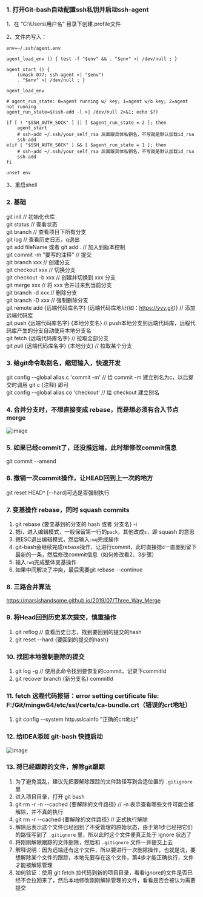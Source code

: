 ### 1. 打开Git-bash自动配置ssh私钥并启动ssh-agent

1、在 “C:\Users\用户名” 目录下创建.profile文件

2、文件内写入：
```Plain Text
env=~/.ssh/agent.env

agent_load_env () { test -f "$env" && . "$env" >| /dev/null ; }

agent_start () {
    (umask 077; ssh-agent >| "$env")
    . "$env" >| /dev/null ; }

agent_load_env

# agent_run_state: 0=agent running w/ key; 1=agent w/o key; 2=agent not running
agent_run_state=$(ssh-add -l >| /dev/null 2>&1; echo $?)

if [ ! "$SSH_AUTH_SOCK" ] || [ $agent_run_state = 2 ]; then
    agent_start
    # ssh-add ~/.ssh/your_self_rsa 后面跟具体私钥名，不写就是默认加载id_rsa
    ssh-add
elif [ "$SSH_AUTH_SOCK" ] && [ $agent_run_state = 1 ]; then
    # ssh-add ~/.ssh/your_self_rsa 后面跟具体私钥名，不写就是默认加载id_rsa
    ssh-add
fi

unset env
```

3、重启shell

### 2. 基础
git init  // 初始化仓库<br>
git status  // 查看状态<br>
git branch  // 查看项目下所有分支<br>
git log  // 查看历史日志，q退出<br>
git add fileName 或者 git add .  // 加入到版本控制<br>
git commit -m "要写的注释"  // 提交<br>
git branch xxx  // 创建分支<br>
git checkout xxx  // 切换分支<br>
git checkout -b xxx  // 创建并切换到 xxx 分支<br>
git merge xxx  // 将 xxx 合并过来到当前分支<br>
git branch -d xxx  // 删除分支<br>
git branch -D xxx  // 强制删除分支<br>
git remote add {远端代码库名字} {远端代码库地址(如：https://yyy.git)}  // 添加远端代码库<br>
git push {远端代码库名字} {本地分支名}  // push本地分支到远端代码库，远程代码库产生的分支自动使用本地分支名<br>
git fetch {远端代码库名字}  // 拉取全部分支<br>
git pull {远端代码库名字} {本地分支}  // 拉取某个分支<br>

### 3. 给git命令取别名，缩短输入，快速开发
git config --global alias.c 'commit -m'  // 给 commit -m 建立别名为c，以后提交时调用 git c {注释} 即可<br>
git config --global alias.co 'checkout'  // 给 checkout 建立别名<br>

### 4. 合并分支时，不想直接变成 rebase，而是想必须有合入节点 merge

![image](https://github.com/codingCavalier/Daily-snail/assets/26496772/623a5d2d-78bc-4f9b-a7e8-c1ec73d4b476)

### 5. 如果已经commit了，还没推远端，此时想修改commit信息

git commit --amend

### 6. 撤销一次commit操作，让HEAD回到上一次的地方

git reset HEAD^ [--hard]可选是否强制执行

### 7. 变基操作 rebase，同时 squash commits

1. git rebase {要变基到的分支的 hash 或者 分支名} -i
2. 摁i，进入编辑模式，一般保留第一行的`pack`，其他改成`s`，即 squash 的意思
3. 摁ESC退出编辑模式，然后输入`:wq`完成操作
4. git-bash会继续完成rebase操作，让进行commit，此时直接摁`d`一直删到留下最新的一条，然后修改commit信息（如何修改看2、3步骤）
5. 输入`:wq`完成整体变基操作
6. 如果中间解决了冲突，最后需要git rebase --continue

### 8. 三路合并算法

https://marsishandsome.github.io/2019/07/Three_Way_Merge

### 9. 将Head回到历史某次提交，慎重操作
1. git reflog // 查看历史日志，找到要回到的提交的hash
2. git reset --hard {要回到的提交的hash}

### 10. 找回本地强制删除的提交
1. git log -g // 使用此命令找到要恢复的commit，记录下commitId
2. git recover branch {新分支名} commitId

### 11. fetch 远程代码报错：error setting certificate file: F:/Git/mingw64/etc/ssl/certs/ca-bundle.crt（错误的crt地址）
1. git config --system http.sslcainfo "正确的crt地址"

### 12. 给IDEA添加 git-bash 快捷启动
![image](https://github.com/user-attachments/assets/b5edefff-68fa-4d96-a98e-cdf01d6f2dd8)

### 13. 将已经跟踪的文件，解除git跟踪
1. 为了避免混乱，建议先把要解除跟踪的文件路径写到合适位置的 `.gitignore` 里
2. 进入项目目录，打开 git bash
3. git rm -r -n --cached {要解除的文件路径} // -n 表示查看哪些文件可能会被解除，并不真的执行
4. git rm -r --cached {要解除的文件路径} // 正式执行解除
5. 解除后表示这个文件已经回到了不受管理的原始状态，由于第1步已经把它们的路径写到了 `.gitignore` 里，所以此时这个文件便真正处于 ignore 状态了
6. 将刚刚解除跟踪的文件删除，然后和 `.gitignore` 文件一并提交上去
7. 解释说明：因为远端还有这个文件，所以要进行一次删除操作，也就是说，要想解除某个文件的跟踪，本地先要存在这个文件，第4步才能正确执行，文件才能被解除管理
8. 如何验证：使用 git fetch 拉代码到新的项目目录，看看ignore的文件是否已经不会拉回来了，然后本地修改刚刚解除管理的文件，看看是否会被认为需要提交
